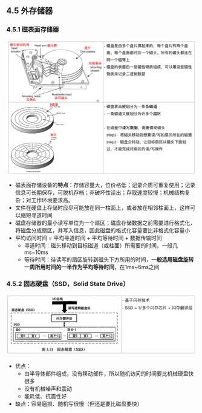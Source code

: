 ## 4.5 外存储器

### 4.5.1 磁表面存储器

![image-20230926190035462](img\image-20230926190035462.png)

- 磁表面存储设备的**特点**：存储容量大，位价格低；记录介质可重复使用；记录信息可长期保存，可脱机存档；非破坏性读出；存取速度较慢；机械结构复杂；对工作环境要求高。
- 文件在硬盘上存储时应尽可能放在同一柱面上，或者放在相邻柱面上，这样可以缩短寻道时间
- 磁盘存储器的最小读写单位为一个扇区；磁盘存储数据之前需要进行格式化，将磁盘分成扇区，并写入信息，因此磁盘的格式化容量要比非格式化容量小
- 平均访问时间 = 平均寻道时间 + 平均等待时间 + 数据传输时间
  - 寻道时间：磁头移动到目标磁道（或柱面）所需要的时间，一般几ms~10ms
  - 等待时间：待读写的扇区旋转到磁头下方所用的时间，**一般选用磁盘旋转一周所用时间的一半作为平均等待时间**，在1ms~6ms之间

### 4.5.2 固态硬盘（SSD，Solid State Drive）

<img src="img\image-20230926191237828.png" alt="image-20230926191237828" style="zoom:67%;" />

- 优点：
  - 由半导体部件组成，没有移动部件，所以随机访问的时间要比机械硬盘快很多
  - 没有机械噪声和震动
  - 能耗低、抗震性好
- 缺点：容易磨损、随机写很慢（但还是要比磁盘要快） 